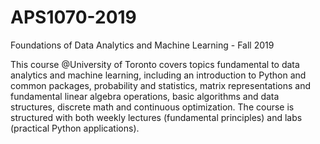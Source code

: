 # APS1070-2019
Foundations of Data Analytics and Machine Learning - Fall 2019

This course @University of Toronto covers topics fundamental to data analytics and machine learning, including an introduction to  Python  and  common  packages,  probability  and  statistics,  matrix representations  and  fundamental linear   algebra   operations,   basic   algorithms   and   data   structures,   discrete   math   and   continuous optimization.  The  course  is  structured  with  both  weekly  lectures  (fundamental  principles)  and  labs (practical Python applications).
